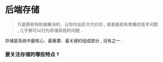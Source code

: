# 后端存储

> 凡是那些特别难解决的、让你付出巨大代价的 , 或者是损失惨重的技术问题 , 几乎都可以归为存储系统的问题 .

存储是系统中最核心、最重要、最关键的组成部分 , 没有之一 . 

### 要关注存储的哪些特点 ? 





